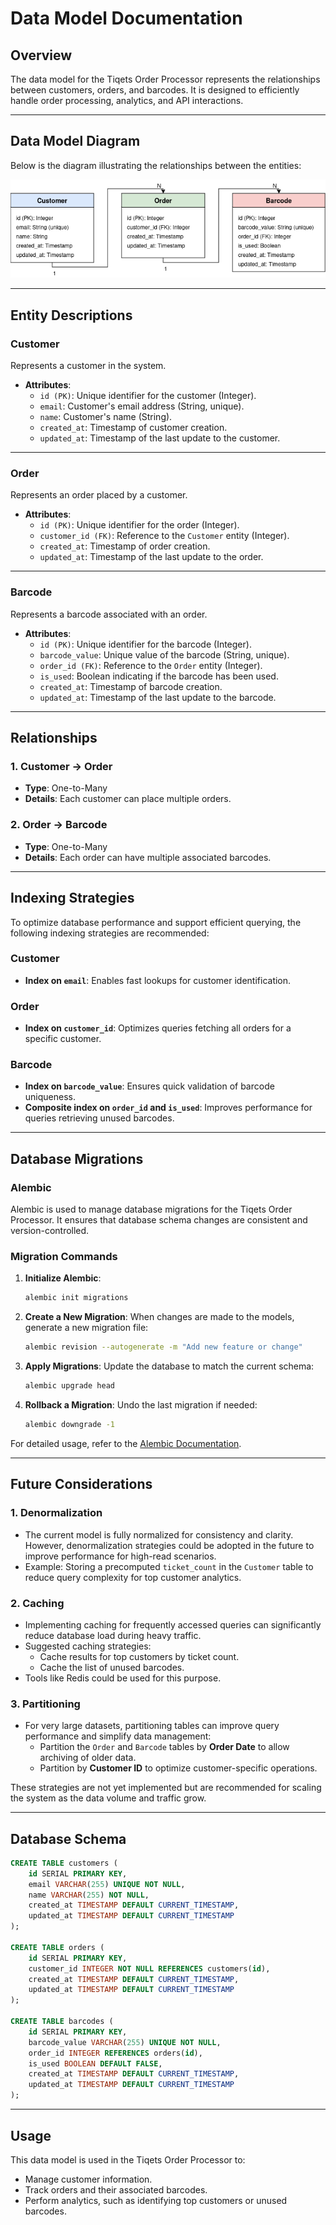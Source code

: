 # Data Model Documentation

## Overview
The data model for the Tiqets Order Processor represents the relationships between customers, orders, and barcodes. It is designed to efficiently handle order processing, analytics, and API interactions.

---

## Data Model Diagram

Below is the diagram illustrating the relationships between the entities:

![Data Model](data_model.png)

---

## Entity Descriptions

### **Customer**
Represents a customer in the system.
- **Attributes**:
  - `id (PK)`: Unique identifier for the customer (Integer).
  - `email`: Customer's email address (String, unique).
  - `name`: Customer's name (String).
  - `created_at`: Timestamp of customer creation.
  - `updated_at`: Timestamp of the last update to the customer.

---

### **Order**
Represents an order placed by a customer.
- **Attributes**:
  - `id (PK)`: Unique identifier for the order (Integer).
  - `customer_id (FK)`: Reference to the `Customer` entity (Integer).
  - `created_at`: Timestamp of order creation.
  - `updated_at`: Timestamp of the last update to the order.

---

### **Barcode**
Represents a barcode associated with an order.
- **Attributes**:
  - `id (PK)`: Unique identifier for the barcode (Integer).
  - `barcode_value`: Unique value of the barcode (String, unique).
  - `order_id (FK)`: Reference to the `Order` entity (Integer).
  - `is_used`: Boolean indicating if the barcode has been used.
  - `created_at`: Timestamp of barcode creation.
  - `updated_at`: Timestamp of the last update to the barcode.

---

## Relationships

### 1. **Customer → Order**
- **Type**: One-to-Many
- **Details**: Each customer can place multiple orders.

### 2. **Order → Barcode**
- **Type**: One-to-Many
- **Details**: Each order can have multiple associated barcodes.

---

## Indexing Strategies
To optimize database performance and support efficient querying, the following indexing strategies are recommended:

### **Customer**
- **Index on `email`**: Enables fast lookups for customer identification.

### **Order**
- **Index on `customer_id`**: Optimizes queries fetching all orders for a specific customer.

### **Barcode**
- **Index on `barcode_value`**: Ensures quick validation of barcode uniqueness.
- **Composite index on `order_id` and `is_used`**: Improves performance for queries retrieving unused barcodes.

---

## Database Migrations

### **Alembic**
Alembic is used to manage database migrations for the Tiqets Order Processor. It ensures that database schema changes are consistent and version-controlled.

### **Migration Commands**
1. **Initialize Alembic**:
   ```bash
   alembic init migrations
   ```

2. **Create a New Migration**:
   When changes are made to the models, generate a new migration file:
   ```bash
   alembic revision --autogenerate -m "Add new feature or change"
   ```

3. **Apply Migrations**:
   Update the database to match the current schema:
   ```bash
   alembic upgrade head
   ```

4. **Rollback a Migration**:
   Undo the last migration if needed:
   ```bash
   alembic downgrade -1
   ```

For detailed usage, refer to the [Alembic Documentation](https://alembic.sqlalchemy.org/).

---

## Future Considerations

### **1. Denormalization**
- The current model is fully normalized for consistency and clarity. However, denormalization strategies could be adopted in the future to improve performance for high-read scenarios.
- Example: Storing a precomputed `ticket_count` in the `Customer` table to reduce query complexity for top customer analytics.

### **2. Caching**
- Implementing caching for frequently accessed queries can significantly reduce database load during heavy traffic.
- Suggested caching strategies:
  - Cache results for top customers by ticket count.
  - Cache the list of unused barcodes.
- Tools like Redis could be used for this purpose.

### **3. Partitioning**
- For very large datasets, partitioning tables can improve query performance and simplify data management:
  - Partition the `Order` and `Barcode` tables by **Order Date** to allow archiving of older data.
  - Partition by **Customer ID** to optimize customer-specific operations.

These strategies are not yet implemented but are recommended for scaling the system as the data volume and traffic grow.

---

## Database Schema
```sql
CREATE TABLE customers (
    id SERIAL PRIMARY KEY,
    email VARCHAR(255) UNIQUE NOT NULL,
    name VARCHAR(255) NOT NULL,
    created_at TIMESTAMP DEFAULT CURRENT_TIMESTAMP,
    updated_at TIMESTAMP DEFAULT CURRENT_TIMESTAMP
);

CREATE TABLE orders (
    id SERIAL PRIMARY KEY,
    customer_id INTEGER NOT NULL REFERENCES customers(id),
    created_at TIMESTAMP DEFAULT CURRENT_TIMESTAMP,
    updated_at TIMESTAMP DEFAULT CURRENT_TIMESTAMP
);

CREATE TABLE barcodes (
    id SERIAL PRIMARY KEY,
    barcode_value VARCHAR(255) UNIQUE NOT NULL,
    order_id INTEGER REFERENCES orders(id),
    is_used BOOLEAN DEFAULT FALSE,
    created_at TIMESTAMP DEFAULT CURRENT_TIMESTAMP,
    updated_at TIMESTAMP DEFAULT CURRENT_TIMESTAMP
);
```

---

## Usage
This data model is used in the Tiqets Order Processor to:
- Manage customer information.
- Track orders and their associated barcodes.
- Perform analytics, such as identifying top customers or unused barcodes.
